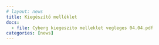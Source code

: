 ```yaml
---
# layout: news
title: Kiegészítő melléklet
docs:
  - file: Cyberg kiegeszito melleklet vegleges 04.04.pdf
categories: [news]
---
```

